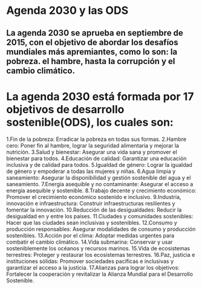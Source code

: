# Agenda 2030 y las ODS
## La agenda 2030 se aprueba en septiembre de 2015, con el objetivo de abordar los desafíos mundiales más apremiantes, como lo son: la pobreza. el hambre, hasta la corrupción y el cambio climático.

# La agenda 2030 está formada por 17 objetivos de desarrollo sostenible(ODS), los cuales son:

  1.Fin de la pobreza: Erradicar la pobreza en todas sus formas.
  2.Hambre cero: Poner fin al hambre, lograr la seguridad alimentaria y mejorar la nutrición.
  3.Salud y bienestar: Asegurar una vida sana y promover el bienestar para todos.
  4.Educación de calidad: Garantizar una educación inclusiva y de calidad para todos.
  5.Igualdad de género: Lograr la igualdad de género y empoderar a todas las mujeres y niñas.
  6.Agua limpia y saneamiento: Asegurar la disponibilidad y gestión sostenible del agua y el saneamiento.
  7.Energía asequible y no contaminante: Asegurar el acceso a energía asequible y sostenible.
  8.Trabajo decente y crecimiento económico: Promover el crecimiento económico sostenido e inclusivo.
  9.Industria, innovación e infraestructura: Construir infraestructuras resilientes y fomentar la innovación.
  10.Reducción de las desigualdades: Reducir la desigualdad en y entre los países.
  11.Ciudades y comunidades sostenibles: Hacer que las ciudades sean inclusivas y sostenibles.
  12.Consumo y producción responsables: Asegurar modalidades de consumo y producción sostenibles.
  13.Acción por el clima: Adoptar medidas urgentes para combatir el cambio climático.
  14.Vida submarina: Conservar y usar sosteniblemente los océanos y recursos marinos.
  15.Vida de ecosistemas terrestres: Proteger y restaurar los ecosistemas terrestres.
  16.Paz, justicia e instituciones sólidas: Promover sociedades pacíficas e inclusivas y garantizar el acceso a la justicia.
  17.Alianzas para lograr los objetivos: Fortalecer la cooperación y revitalizar la Alianza Mundial para el Desarrollo Sostenible.
